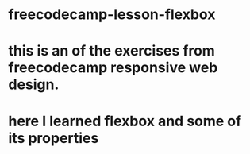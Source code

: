 # freecodecamp-lesson-flexbox

# this is an of the exercises from freecodecamp responsive web design.

# here I learned flexbox and some of its properties
